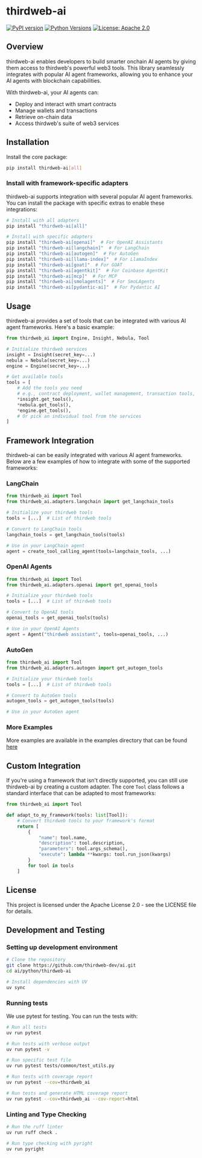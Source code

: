 # thirdweb-ai

[![PyPI version](https://img.shields.io/pypi/v/thirdweb-ai.svg)](https://pypi.org/project/thirdweb-ai/)
[![Python Versions](https://img.shields.io/pypi/pyversions/thirdweb-ai.svg)](https://pypi.org/project/thirdweb-ai/)
[![License: Apache 2.0](https://img.shields.io/badge/License-Apache%202.0-blue.svg)](LICENSE)

## Overview

thirdweb-ai enables developers to build smarter onchain AI agents by giving them access to thirdweb's powerful web3 tools. This library seamlessly integrates with popular AI agent frameworks, allowing you to enhance your AI agents with blockchain capabilities.

With thirdweb-ai, your AI agents can:
- Deploy and interact with smart contracts
- Manage wallets and transactions
- Retrieve on-chain data
- Access thirdweb's suite of web3 services

## Installation

Install the core package:

```bash
pip install thirdweb-ai[all]
```


### Install with framework-specific adapters

thirdweb-ai supports integration with several popular AI agent frameworks. You can install the package with specific extras to enable these integrations:

```bash
# Install with all adapters
pip install "thirdweb-ai[all]"

# Install with specific adapters
pip install "thirdweb-ai[openai]"  # For OpenAI Assistants
pip install "thirdweb-ai[langchain]"  # For LangChain
pip install "thirdweb-ai[autogen]"  # For AutoGen
pip install "thirdweb-ai[llama-index]"  # For LlamaIndex
pip install "thirdweb-ai[goat]"  # For GOAT
pip install "thirdweb-ai[agentkit]"  # For Coinbase AgentKit
pip install "thirdweb-ai[mcp]"  # For MCP
pip install "thirdweb-ai[smolagents]"  # For SmoLAgents
pip install "thirdweb-ai[pydantic-ai]"  # For Pydantic AI
```

## Usage

thirdweb-ai provides a set of tools that can be integrated with various AI agent frameworks. Here's a basic example:

```python
from thirdweb_ai import Engine, Insight, Nebula, Tool

# Initialize thirdweb services
insight = Insight(secret_key=...)
nebula = Nebula(secret_key=...)
engine = Engine(secret_key=...)

# Get available tools
tools = [
    # Add the tools you need
    # e.g., contract deployment, wallet management, transaction tools, etc.
    *insight.get_tools(),
    *nebula.get_tools(),
    *engine.get_tools(),
    # Or pick an individual tool from the services
]
```

## Framework Integration

thirdweb-ai can be easily integrated with various AI agent frameworks. Below are a few examples of how to integrate with some of the supported frameworks:

### LangChain

```python
from thirdweb_ai import Tool
from thirdweb_ai.adapters.langchain import get_langchain_tools

# Initialize your thirdweb tools
tools = [...]  # List of thirdweb tools

# Convert to LangChain tools
langchain_tools = get_langchain_tools(tools)

# Use in your LangChain agent
agent = create_tool_calling_agent(tools=langchain_tools, ...)
```

### OpenAI Agents

```python
from thirdweb_ai import Tool
from thirdweb_ai.adapters.openai import get_openai_tools

# Initialize your thirdweb tools
tools = [...]  # List of thirdweb tools

# Convert to OpenAI tools
openai_tools = get_openai_tools(tools)

# Use in your OpenAI Agents
agent = Agent("thirdweb assistant", tools=openai_tools, ...)
```

### AutoGen

```python
from thirdweb_ai import Tool
from thirdweb_ai.adapters.autogen import get_autogen_tools

# Initialize your thirdweb tools
tools = [...]  # List of thirdweb tools

# Convert to AutoGen tools
autogen_tools = get_autogen_tools(tools)

# Use in your AutoGen agent
```

### More Examples

More examples are available in the examples directory that can be found [here](https://github.com/thirdweb-dev/ai/tree/main/python/examples)

## Custom Integration

If you're using a framework that isn't directly supported, you can still use thirdweb-ai by creating a custom adapter. The core `Tool` class follows a standard interface that can be adapted to most frameworks:

```python
from thirdweb_ai import Tool

def adapt_to_my_framework(tools: list[Tool]):
    # Convert thirdweb tools to your framework's format
    return [
        {
            "name": tool.name,
            "description": tool.description,
            "parameters": tool.args_schema(),
            "execute": lambda **kwargs: tool.run_json(kwargs)
        }
        for tool in tools
    ]
```


## License

This project is licensed under the Apache License 2.0 - see the LICENSE file for details.

## Development and Testing

### Setting up development environment

```bash
# Clone the repository
git clone https://github.com/thirdweb-dev/ai.git
cd ai/python/thirdweb-ai

# Install dependencies with UV
uv sync
```

### Running tests

We use pytest for testing. You can run the tests with:

```bash
# Run all tests
uv run pytest

# Run tests with verbose output
uv run pytest -v

# Run specific test file
uv run pytest tests/common/test_utils.py

# Run tests with coverage report
uv run pytest --cov=thirdweb_ai

# Run tests and generate HTML coverage report
uv run pytest --cov=thirdweb_ai --cov-report=html
```

### Linting and Type Checking

```bash
# Run the ruff linter
uv run ruff check .

# Run type checking with pyright
uv run pyright
```
